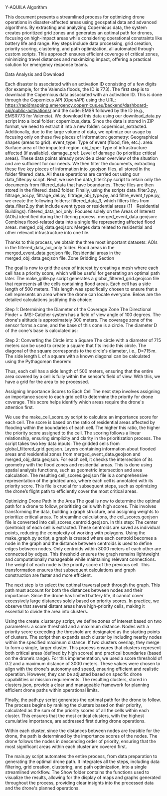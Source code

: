 Y-AQUILA Algorithm

This document presents a streamlined process for optimizing drone operations in disaster-affected areas using geospatial data and advanced algorithms. By extracting and analyzing Copernicus data, the system creates prioritized grid zones and generates an optimal path for drones, focusing on high-impact areas while considering operational constraints like battery life and range.
Key steps include data processing, grid creation, priority scoring, clustering, and path optimization, all automated through custom scripts. This approach ensures efficient coverage of critical zones, minimizing travel distances and maximizing impact, offering a practical solution for emergency response teams.


Data Analysis and Download

Each disaster is associated with an activation ID consisting of a few digits (for example, for the Valencia floods, the ID is 773).
The first step is to download the Copernicus data associated with an activation ID. This is done through the Copernicus API (OpenAPI) using the URL: https://rapidmapping.emergency.copernicus.eu/backend/dashboard-api/public-activations/ and the code: EMSR followed by the ID (e.g., EMSR773 for Valencia).
We download this data using our download_data.py script into a local folder: copernicus_data.
Since the data is stored in ZIP format, we need to extract it into a new folder: copernicus_extracted.
 Additionally, due to the large volume of data, we optimize our usage by focusing only on these five pieces of information:
geometry: Geographical shapes (areas to grid).
event_type: Type of event (flood, fire, etc.).
area: Surface area of the impacted region.
obj_type: Type of infrastructure affected (if available).
damage_pref: Level of damage (to prioritize critical areas).
These data points already provide a clear overview of the situation and are sufficient for our needs.
 We then filter the documents, extracting these five key pieces of information into .geojson files, all stored in the folder filtered_data.
All these operations are carried out using our data_filter.py script.
Next, we use the data_filter2.py script to retain only the documents from filtered_data that have boundaries. These files are then stored in the filtered_data2 folder.
Finally, using the scripts data_filter3.py, filtrage_aoi.py, filtrage_del.py, filtrage_obj_type.py, and filtre_event_type.py, we create the following folders:
filtered_data_3, which filters files from data_filter2.py that include event types or residential areas (11 - Residential Buildings).
filtered_data_aoi_only: Focuses solely on the Areas of Interest (AOIs) identified during the filtering process.
merged_event_data.geojson: Combines flood-related data into a single file representing affected flood areas.
merged_obj_data.geojson: Merges data related to residential and other relevant infrastructure into one file.

Thanks to this process, we obtain the three most important datasets:
AOIs in the filtered_data_aoi_only folder.
Flood areas in the merged_event_data.geojson file.
Residential areas in the merged_obj_data.geojson file.
Zone Gridding Section

The goal is now to grid the area of interest by creating a mesh where each cell has a priority score, which will be useful for generating an optimal path later.
The make_grille.py script generates a global_filtered_grid.geojson file that represents all the cells containing flood areas.
Each cell has a side length of 500 meters. This length was specifically chosen to ensure that a cell represents an area where the drone can locate everyone. Below are the detailed calculations justifying this choice:

Step 1: Determining the Diameter of the Coverage Zone
The Directional Finder + IMSI-Catcher system has a field of view angle of 100 degrees. The drone's altitude is approximately 300 meters.
The coverage zone of the sensor forms a cone, and the base of this cone is a circle. The diameter D of the cone's base is calculated as:




Step 2: Converting the Circle into a Square
The circle with a diameter of 715 meters can be used to create a square that fits inside this circle. The diagonal of the square corresponds to the circle's diameter, i.e., D=715 m. The side length L of a square with a known diagonal can be calculated using the Pythagorean theorem:



Thus, each cell has a side length of 500 meters, ensuring that the entire area covered by a cell is fully within the sensor's field of view.
With this, we have a grid for the area to be processed.


Assigning Importance Scores to Each Cell
The next step involves assigning an importance score to each grid cell to determine the priority for drone coverage. This score helps identify which areas require the drone's attention first.

We use the make_cell_score.py script to calculate an importance score for each cell. The score is based on the ratio of residential areas affected by flooding within the boundaries of each cell. The higher this ratio, the higher the priority score assigned to the cell. The scoring follows a linear relationship, ensuring simplicity and clarity in the prioritization process.
The script takes two key data inputs:
The gridded cells from global_filtered_grid.geojson.
Layers containing information about flooded areas and residential zones from merged_event_data.geojson and merged_obj_data.geojson.
For each cell, it checks the intersection of its geometry with the flood zones and residential areas. This is done using spatial analysis functions, such as geometric intersection and area calculation.
The resulting cell_scores.geojson file is a comprehensive representation of the gridded area, where each cell is annotated with its priority score. This file is crucial for subsequent steps, such as optimizing the drone’s flight path to efficiently cover the most critical areas.



Optimizing Drone Path in the Area
The goal is now to determine the optimal path for a drone to follow, prioritizing cells with high scores. This involves transforming the data, building a graph structure, and assigning weights to prioritize critical areas.
To streamline calculations, the cell_scores.geojson file is converted into cell_scores_centroid.geojson. In this step:
The center (centroid) of each cell is extracted.
These centroids are saved as individual points, reducing the complexity of working with polygons.
Using the make_graph.py script, a graph is created where each centroid becomes a node in the graph and the distance between centroids is used to define edges between nodes. 
Only centroids within 3000 meters of each other are connected by edges. This threshold ensures the graph remains lightweight and computationally manageable while maintaining relevant connections. The weight of each node is the priority score of the previous cell. 
This transformation ensures that subsequent calculations and graph construction are faster and more efficient.

The next step is to select the optimal traversal path through the graph. This path must account for both the distances between nodes and their importance. 
Since the drone has limited battery life, it cannot cover excessively large distances solely based on priority scores. 
In practice, we observe that several distant areas have high-priority cells, making it essential to divide the area into clusters.




Using the create_cluster.py script, we define zones of interest based on two parameters: a score threshold and a maximum distance. Nodes with a priority score exceeding the threshold are designated as the starting points of clusters. 
The script then expands each cluster by including nearby nodes within the specified maximum distance. If two clusters overlap, they merge to form a single, larger cluster. This process ensures that clusters represent both critical areas (defined by high scores) and practical boundaries (based on the drone’s range).
For this implementation, we used a score threshold of 0.2 and a maximum distance of 3000 meters. These values were chosen to align with the drone's autonomy and speed, ensuring efficient and realistic operation. However, they can be adjusted based on specific drone capabilities or mission requirements.
The resulting clusters, stored in clusters.json, provide a clear and manageable framework for planning efficient drone paths within operational limits.

Finally, the path.py script generates the optimal path for the drone to follow.
The process begins by ranking the clusters based on their priority, calculated as the sum of the priority scores of all the cells within each cluster. This ensures that the most critical clusters, with the highest cumulative importance, are addressed first during drone operations.

Within each cluster, since the distances between nodes are feasible for the drone, the path is determined by the importance scores of the nodes. The drone follows the nodes in descending order of priority, ensuring that the most significant areas within each cluster are covered first.




The main.py script automates the entire process, from data preparation to generating the optimal drone path. It integrates all the steps, including data filtering, grid creation, clustering, and path optimization, into a single streamlined workflow.
The Show folder contains the functions used to visualize the results, allowing for the display of maps and graphs generated throughout the process, providing clear insights into the processed data and the drone's planned operations.











